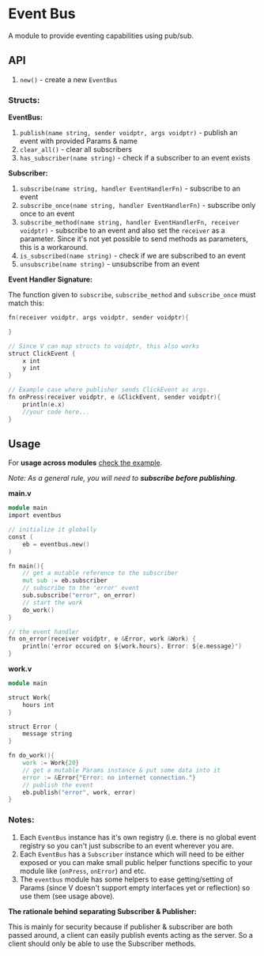 # Event Bus

A module to provide eventing capabilities using pub/sub.

## API

1. `new()` - create a new `EventBus`

### Structs:

**EventBus:**

1. `publish(name string, sender voidptr, args voidptr)` - publish an event with provided Params & name
2. `clear_all()` - clear all subscribers
3. `has_subscriber(name string)` - check if a subscriber to an event exists

**Subscriber:**

1. `subscribe(name string, handler EventHandlerFn)` - subscribe to an event
2. `subscribe_once(name string, handler EventHandlerFn)` - subscribe only once to an event
3. `subscribe_method(name string, handler EventHandlerFn, receiver voidptr)` - subscribe to an event and also set the `receiver` as a parameter. Since it's not yet possible to send methods as parameters, this is a workaround.
4. `is_subscribed(name string)` - check if we are subscribed to an event
5. `unsubscribe(name string)` - unsubscribe from an event

**Event Handler Signature:**

The function given to `subscribe`, `subscribe_method` and `subscribe_once` must match this:

```v
fn(receiver voidptr, args voidptr, sender voidptr){

}

// Since V can map structs to voidptr, this also works
struct ClickEvent {
    x int
    y int
}

// Example case where publisher sends ClickEvent as args.
fn onPress(receiver voidptr, e &ClickEvent, sender voidptr){
    println(e.x)
    //your code here...
}
```

## Usage

For **usage across modules** [check the example](https://github.com/vlang/v/tree/master/examples/eventbus).

_Note: As a general rule, you will need to **subscribe before publishing**._

**main.v**

```v
module main
import eventbus

// initialize it globally
const (
    eb = eventbus.new()
)

fn main(){
    // get a mutable reference to the subscriber
	mut sub := eb.subscriber
    // subscribe to the 'error' event
	sub.subscribe("error", on_error)
    // start the work
	do_work()
}

// the event handler
fn on_error(receiver voidptr, e &Error, work &Work) {
	println('error occured on ${work.hours}. Error: ${e.message}')
}
```

**work.v**

```v
module main

struct Work{
    hours int
}

struct Error {
    message string
}

fn do_work(){
    work := Work{20}
    // get a mutable Params instance & put some data into it
	error := &Error{"Error: no internet connection."}
    // publish the event
    eb.publish("error", work, error)
}
```

### Notes:

1. Each `EventBus` instance has it's own registry (i.e. there is no global event registry so you can't just subscribe to an event wherever you are.
2. Each `EventBus` has a `Subscriber` instance which will need to be either exposed or you can make small public helper functions specific to your module like (`onPress`, `onError`) and etc.
3. The `eventbus` module has some helpers to ease getting/setting of Params (since V doesn't support empty interfaces yet or reflection) so use them (see usage above).

**The rationale behind separating Subscriber & Publisher:**

This is mainly for security because if publisher & subscriber are both passed around, 
a client can easily publish events acting as the server. 
So a client should only be able to use the Subscriber methods.
